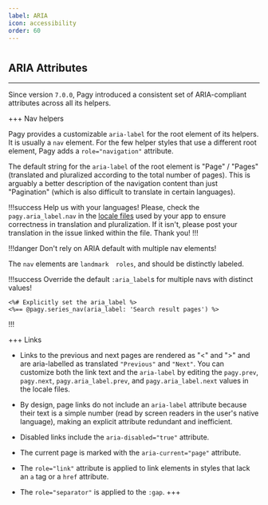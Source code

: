 ```yaml
---
label: ARIA
icon: accessibility
order: 60
---
```


#  

## ARIA Attributes

---

Since version `7.0.0`, Pagy introduced a consistent set of ARIA-compliant attributes across all its helpers.

+++ Nav helpers

Pagy provides a customizable `aria-label` for the root element of its helpers. It is usually a `nav` element. For the few helper
styles that use a different root element, Pagy adds a `role="navigation"` attribute.

The default string for the `aria-label` of the root element is "Page" / "Pages" (translated and pluralized according to the total
number of pages). This is arguably a better description of the navigation content than just "Pagination" (which is also difficult
to translate in certain languages).

!!!success Help us with your languages!
Please, check the `pagy.aria_label.nav` in the [locale files](https://github.com/ddnexus/pagy/tree/master/gem/locales)
used by your app to ensure correctness in translation and pluralization. If it isn't, please post your translation in the issue
linked within the file. Thank you!
!!!

!!!danger Don't rely on ARIA default with multiple nav elements!

The `nav` elements are `landmark  roles`, and should be distinctly labeled.

!!!success Override the default `:aria_label`s for multiple navs with distinct values!

```erb
<%# Explicitly set the aria_label %>
<%== @pagy.series_nav(aria_label: 'Search result pages') %>
```

!!!

+++ Links

- Links to the previous and next pages are rendered as "&lt;" and "&gt;" and are aria-labelled as translated `"Previous"`
  and `"Next"`. You can customize both the link text and the `aria-label` by editing the `pagy.prev`, `pagy.next`,
  `pagy.aria_label.prev`, and `pagy.aria_label.next` values in the locale files.

- By design, page links do not include an `aria-label` attribute because their text is a simple number (read by screen readers in
  the user's native language), making an explicit attribute redundant and inefficient.

- Disabled links include the `aria-disabled="true"` attribute.
- The current page is marked with the `aria-current="page"` attribute.
- The `role="link"` attribute is applied to link elements in styles that lack an `a` tag or a `href` attribute.
- The `role="separator"` is applied to the `:gap`.
+++
